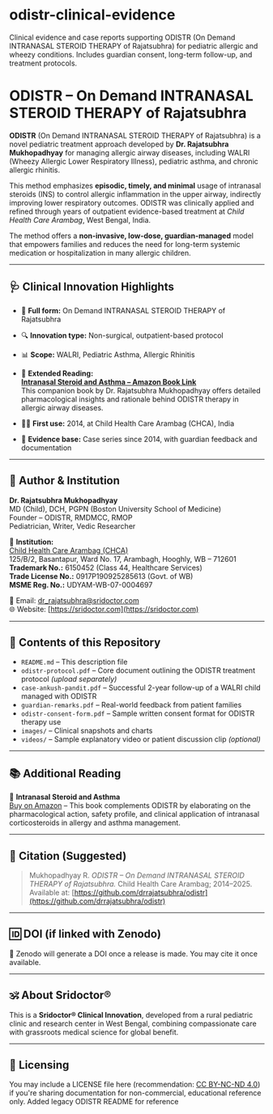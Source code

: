 # odistr-clinical-evidence
Clinical evidence and case reports supporting ODISTR (On Demand INTRANASAL STEROID THERAPY of Rajatsubhra) for pediatric allergic and wheezy conditions. Includes guardian consent, long-term follow-up, and treatment protocols.
# ODISTR – On Demand INTRANASAL STEROID THERAPY of Rajatsubhra

**ODISTR** (On Demand INTRANASAL STEROID THERAPY of Rajatsubhra) is a novel pediatric treatment approach developed by **Dr. Rajatsubhra Mukhopadhyay** for managing allergic airway diseases, including WALRI (Wheezy Allergic Lower Respiratory Illness), pediatric asthma, and chronic allergic rhinitis.

This method emphasizes **episodic, timely, and minimal** usage of intranasal steroids (INS) to control allergic inflammation in the upper airway, indirectly improving lower respiratory outcomes. ODISTR was clinically applied and refined through years of outpatient evidence-based treatment at *Child Health Care Arambag*, West Bengal, India.

The method offers a **non-invasive, low-dose, guardian-managed** model that empowers families and reduces the need for long-term systemic medication or hospitalization in many allergic children.

---

## 🩺 Clinical Innovation Highlights

- 📌 **Full form:** On Demand INTRANASAL STEROID THERAPY of Rajatsubhra  
- 🔍 **Innovation type:** Non-surgical, outpatient-based protocol  
- 📊 **Scope:** WALRI, Pediatric Asthma, Allergic Rhinitis  
- 📖 **Extended Reading:**  
  [**Intranasal Steroid and Asthma – Amazon Book Link**](https://amzn.to/4klr3BV)  
  This companion book by Dr. Rajatsubhra Mukhopadhyay offers detailed pharmacological insights and rationale behind ODISTR therapy in allergic airway diseases.

- 👨‍⚕️ **First use:** 2014, at Child Health Care Arambag (CHCA), India  
- 🧪 **Evidence base:** Case series since 2014, with guardian feedback and documentation

---

## 📝 Author & Institution

**Dr. Rajatsubhra Mukhopadhyay**  
MD (Child), DCH, PGPN (Boston University School of Medicine)  
Founder – ODISTR, RMDMCC, RMOP  
Pediatrician, Writer, Vedic Researcher  

🏥 **Institution:**  
[Child Health Care Arambag (CHCA)](https://www.sridoctor.com/child-health-care.php)  
125/B/2, Basantapur, Ward No. 17, Arambagh, Hooghly, WB – 712601  
**Trademark No.:** 6150452 (Class 44, Healthcare Services)  
**Trade License No.:** 0917P190925285613 (Govt. of WB)  
**MSME Reg. No.:** UDYAM-WB-07-0004697

📧 Email: [dr_rajatsubhra@sridoctor.com](mailto:dr_rajatsubhra@sridoctor.com)  
🌐 Website: [https://sridoctor.com](https://sridoctor.com)  

---

## 📁 Contents of this Repository

- `README.md` – This description file  
- `odistr-protocol.pdf` – Core document outlining the ODISTR treatment protocol *(upload separately)*  
- `case-ankush-pandit.pdf` – Successful 2-year follow-up of a WALRI child managed with ODISTR  
- `guardian-remarks.pdf` – Real-world feedback from patient families  
- `odistr-consent-form.pdf` – Sample written consent format for ODISTR therapy use  
- `images/` – Clinical snapshots and charts  
- `videos/` – Sample explanatory video or patient discussion clip *(optional)*

---

## 📚 Additional Reading

📘 **Intranasal Steroid and Asthma**  
[Buy on Amazon](https://amzn.to/4klr3BV) – This book complements ODISTR by elaborating on the pharmacological action, safety profile, and clinical application of intranasal corticosteroids in allergy and asthma management.

---

## 🧾 Citation (Suggested)

> Mukhopadhyay R. *ODISTR – On Demand INTRANASAL STEROID THERAPY of Rajatsubhra.* Child Health Care Arambag; 2014–2025. Available at: [https://github.com/drrajatsubhra/odistr](https://github.com/drrajatsubhra/odistr)

---

## 🆔 DOI (if linked with Zenodo)

📌 Zenodo will generate a DOI once a release is made. You may cite it once available.

---

## 🕉️ About Sridoctor®

This is a **Sridoctor® Clinical Innovation**, developed from a rural pediatric clinic and research center in West Bengal, combining compassionate care with grassroots medical science for global benefit.

---

## 📌 Licensing

You may include a LICENSE file here (recommendation: [CC BY-NC-ND 4.0](https://creativecommons.org/licenses/by-nc-nd/4.0/)) if you're sharing documentation for non-commercial, educational reference only.
Added legacy ODISTR README for reference
